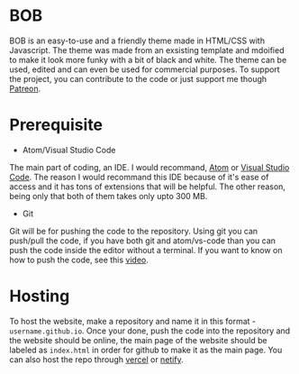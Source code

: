 # BOB

BOB is an easy-to-use and a friendly theme made in HTML/CSS with Javascript. The theme was made from an exsisting template and mdoified to make it look more funky with a bit of black and white. The theme can be used, edited and can even be used for commercial purposes. To support the project, you can contribute to the code or just support me though [Patreon](https://patreon.com/solomonlijo).

# Prerequisite

- Atom/Visual Studio Code

The main part of coding, an IDE. I would recommand, [Atom](https://github.com/atom) or [Visual Studio Code](https://github.com/microsoft/vscode). The reason I would recommand this IDE because of it's ease of access
and it has tons of extensions that will be helpful. The other reason, being only that both of them takes only
upto 300 MB. 

- Git

Git will be for pushing the code to the repository. Using git you can push/pull the code, if you have both git and atom/vs-code
than you can push the code inside the editor without a terminal. If you want to know on how to push the code, see this [video](https://www.youtube.com/watch?v=qpNJeJbVGto). 


# Hosting

To host the website, make a repository and name it in this format - ```username.github.io```. Once your done, push the code into the repository and the website should be online, the main page of the website should be labeled as ```index.html``` in order for github to make it as the main page. You can also host the repo through [vercel](vercel.com) or [netify](netify.com).
